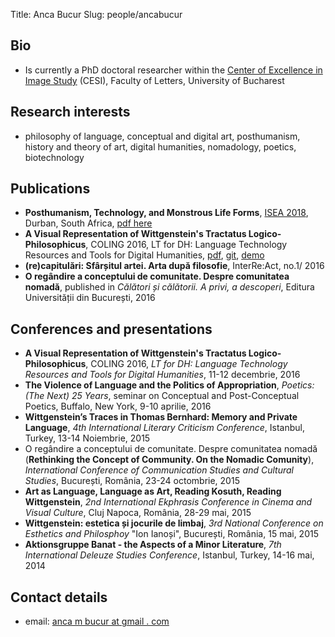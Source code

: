 ﻿Title: Anca Bucur
Slug: people/ancabucur

## Bio 

- Is currently a PhD doctoral researcher within the [Center of Excellence in Image Study](http://cesi.ro/fr/info/general.htm) (CESI), Faculty of Letters, University of Bucharest

## Research interests
- philosophy of language, conceptual and digital art, posthumanism, history and theory of art, digital humanities, nomadology, poetics, biotechnology

## Publications
- **Posthumanism, Technology, and Monstrous Life Forms**, [ISEA 2018](http://www.isea-international.org/isea2018/), Durban, South Africa, [pdf here](http://www.isea-international.org/isea2018/wp-content/uploads/2018/07/ISEA-proceedings-final.pdf#page=313)
- **A Visual Representation of Wittgenstein's Tractatus Logico-Philosophicus**, COLING 2016, LT for DH: Language Technology Resources and Tools for Digital Humanities, [pdf](https://www.clarin-d.de/images/lt4dh/pdf/LT4DH10.pdf), [git](https://gitlab.com/tractatus/tractatus.gitlab.io), [demo](http://tractatus.gitlab.io/)
- **(re)capitulări: Sfârșitul artei. Arta după filosofie**, InterRe:Act, no.1/ 2016
- **O regândire a conceptului de comunitate. Despre comunitatea nomadă**, published in _Călători și călătorii. A privi, a descoperi_, Editura Universității din București, 2016

## Conferences and presentations
- **A Visual Representation of Wittgenstein's Tractatus Logico-Philosophicus**, COLING 2016, _LT for DH: Language Technology Resources and Tools for Digital Humanities_, 11-12 decembrie, 2016
- **The Violence of Language and the Politics of Appropriation**, _Poetics: (The Next) 25 Years_, seminar on Conceptual and Post-Conceptual Poetics, Buffalo, New York, 9-10 aprilie, 2016
- **Wittgenstein’s Traces in Thomas Bernhard: Memory and Private Language**, _4th International Literary Criticism Conference_, Istanbul, Turkey, 13-14 Noiembrie, 2015
- O regândire a conceptului de comunitate. Despre comunitatea nomadă (**Rethinking the Concept of Community. On the Nomadic Comunity**), _International Conference of Communication Studies and Cultural Studies_, București, România, 23-24 octombrie, 2015
- **Art as Language, Language as Art, Reading Kosuth, Reading Wittgenstein**, _2nd International Ekphrasis Conference in Cinema and Visual Culture_, Cluj Napoca, România, 28-29 mai, 2015
- **Wittgenstein: estetica și jocurile de limbaj**, _3rd National Conference on Esthetics and Philosphoy_ "Ion Ianoși", București, România, 15 mai, 2015
- **Aktionsgruppe Banat - the Aspects of a Minor Literature**, _7th International Deleuze Studies Conference_, Istanbul, Turkey, 14-16 mai, 2014


## Contact details
- email: [anca m bucur at gmail . com](mailto:anca.m.bucur@gmail.com)

